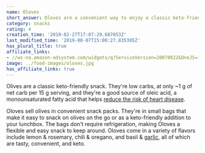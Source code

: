 ```yaml
---
name: Oloves
short_answer: Oloves are a convenient way to enjoy a classic keto-friendly snack.
category: snacks
rating: 4
creation_time: '2019-02-27T17:07:29.687053Z'
last_modified_time: '2019-08-07T15:00:27.835395Z'
has_plural_title: true
affiliate_links:
- //ws-na.amazon-adsystem.com/widgets/q?ServiceVersion=20070822&OneJS=1&Operation=GetAdHtml&MarketPlace=US&source=ss&ref=as_ss_li_til&ad_type=product_link&tracking_id=isitketo-20&marketplace=amazon&region=US&placement=B00N32KXQ8&asins=B00N32KXQ8&linkId=d2ce57c9d72fdde31f2316195159a481&show_border=true&link_opens_in_new_window=true
image: ../food-images/oloves.jpg
has_affiliate_links: true
---
```

Olives are a classic keto-friendly snack. They're low carbs, at only ~1 g of net carb per 15 g serving, and they're a good source of oleic acid, a  monounsaturated fatty acid that helps [reduce the risk of heart disease](https://www.ncbi.nlm.nih.gov/pubmed/15642702).

Oloves sell olives in convenient snack packs. They're in small bags that make it easy to snack on olives on the go or as a keto-friendly addition to your lunchbox. The bags don't require refrigeration, making Oloves a flexible and easy snack to keep around. Oloves come in a variety of flavors include lemon & rosemary, chili & oregano, and basil & [garlic](/garlic), all of which are tasty, convenient, and keto.
